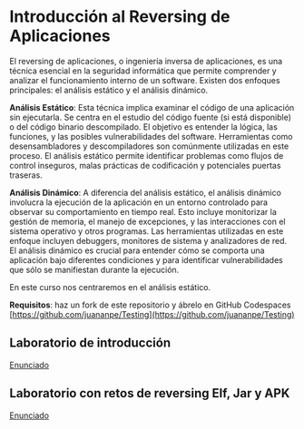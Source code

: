 # Introducción al Reversing de Aplicaciones

El reversing de aplicaciones, o ingeniería inversa de aplicaciones, es una técnica esencial en la seguridad informática que permite comprender y analizar el funcionamiento interno de un software. Existen dos enfoques principales: el análisis estático y el análisis dinámico.

__Análisis Estático__: Esta técnica implica examinar el código de una aplicación sin ejecutarla. Se centra en el estudio del código fuente (si está disponible) o del código binario descompilado. El objetivo es entender la lógica, las funciones, y las posibles vulnerabilidades del software. Herramientas como desensambladores y descompiladores son comúnmente utilizadas en este proceso. El análisis estático permite identificar problemas como flujos de control inseguros, malas prácticas de codificación y potenciales puertas traseras.

__Análisis Dinámico__: A diferencia del análisis estático, el análisis dinámico involucra la ejecución de la aplicación en un entorno controlado para observar su comportamiento en tiempo real. Esto incluye monitorizar la gestión de memoria, el manejo de excepciones, y las interacciones con el sistema operativo y otros programas. Las herramientas utilizadas en este enfoque incluyen debuggers, monitores de sistema y analizadores de red. El análisis dinámico es crucial para entender cómo se comporta una aplicación bajo diferentes condiciones y para identificar vulnerabilidades que sólo se manifiestan durante la ejecución.

En este curso nos centraremos en el análisis estático.

__Requisitos__: haz un fork de este repositorio y ábrelo en GitHub Codespaces
[https://github.com/juananpe/Testing](https://github.com/juananpe/Testing)

## Laboratorio de introducción
[Enunciado](https://docs.google.com/document/d/16jxTQU0yw9VWX64jOrLjOVar4-_9p-hHffAbDDlqSmA/edit?tab=t.0)

## Laboratorio con retos de reversing Elf, Jar y APK
[Enunciado](https://docs.google.com/document/d/1jZnM-JKQbLrgzRjfporEbCCe2w4bqh7WB-N0rq6kRbs/edit?usp=sharing)
